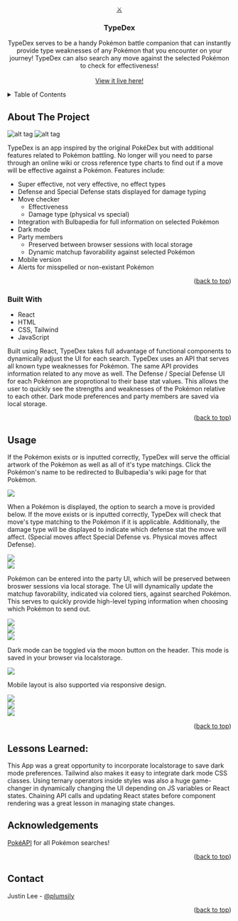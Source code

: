 <a name="readme-top"></a>

<!-- PROJECT LOGO -->
<br />
<div align="center">
  <a href="https://plumsily.github.io/typedex/">⚔️
  </a>
<h3 align="center">TypeDex</h3>

  <p align="center">
    TypeDex serves to be a handy Pokémon battle companion that can instantly provide type weaknesses of any Pokémon that you encounter on your journey! TypeDex can also search any move against the selected Pokémon to check for effectiveness! 
    <br />
    <br />
    <a href="https://plumsily.github.io/typedex/"">View it live here!</a>
  </p>
</div>

<!-- TABLE OF CONTENTS -->
<details>
  <summary>Table of Contents</summary>
  <ol>
    <li>
      <a href="#about-the-project">About The Project</a>
      <ul>
        <li><a href="#built-with">Built with:</a></li>
      </ul>
    </li>
    <li><a href="#usage">Usage</a></li>
    <!-- <li><a href="#roadmap">Roadmap</a></li> -->
    <!-- <li><a href="#optimizations">Optimizations</a></li> -->
    <li><a href="#lessons-learned">Lessons Learned</a></li>
    <li><a href="#acknowledgements">Acknowledgements</a></li>
    <li><a href="#contact">Contact</a></li>
  </ol>
</details>

<!-- ABOUT THE PROJECT -->

## About The Project

![alt tag](./src/Assets/typedex_recording_1.gif)
![alt tag](./src/Assets/typedex_recording_2.gif)

TypeDex is an app inspired by the original PokéDex but with additional features related to Pokémon battling. No longer will you need to parse through an online wiki or cross reference type charts to find out if a move will be effective against a Pokémon. Features include:

- Super effective, not very effective, no effect types
- Defense and Special Defense stats displayed for damage typing
- Move checker
  - Effectiveness
  - Damage type (physical vs special)
- Integration with Bulbapedia for full information on selected Pokémon
- Dark mode
- Party members
  - Preserved between browser sessions with local storage
  - Dynamic matchup favorability against selected Pokémon
- Mobile version
- Alerts for misspelled or non-existant Pokémon

<p align="right">(<a href="#readme-top">back to top</a>)</p>

### Built With

- React
- HTML
- CSS, Tailwind
- JavaScript

Built using React, TypeDex takes full advantage of functional components to dynamically adjust the UI for each search. TypeDex uses an API that serves all known type weaknesses for Pokémon. The same API provides information related to any move as well. The Defense / Special Defense UI for each Pokémon are proprotional to their base stat values. This allows the user to quickly see the strengths and weaknesses of the Pokémon relative to each other. Dark mode preferences and party members are saved via local storage.

<p align="right">(<a href="#readme-top">back to top</a>)</p>

<!-- USAGE EXAMPLES -->

## Usage

If the Pokémon exists or is inputted correctly, TypeDex will serve the official artwork of the Pokémon as well as all of it's type matchings. Click the Pokémon's name to be redirected to Bulbapedia's wiki page for that Pokémon.

<img src="src/Assets/screenshot1.png">
<br>

When a Pokémon is displayed, the option to search a move is provided below. If the move exists or is inputted correctly, TypeDex will check that move's type matching to the Pokémon if it is applicable. Additionally, the damage type will be displayed to indicate which defense stat the move will affect. (Special moves affect Special Defense vs. Physical moves affect Defense).

<img src="src/Assets/screenshot2.png">
<br>
<img src="src/Assets/screenshot2b.png">
<br>

Pokémon can be entered into the party UI, which will be preserved between broswer sessions via local storage. The UI will dynamically update the matchup favorability, indicated via colored tiers, against searched Pokémon. This serves to quickly provide high-level typing information when choosing which Pokémon to send out.

<img src="src/Assets/screenshot4.png">
<br>
<img src="src/Assets/screenshot5.png">
<br>
<img src="src/Assets/screenshot6.png">
<br>

Dark mode can be toggled via the moon button on the header. This mode is saved in your browser via localstorage.

<img src="src/Assets/screenshot3.png">
<br>

Mobile layout is also supported via responsive design.

<img src="src/Assets/screenshot7.png">
<br>
<img src="src/Assets/screenshot8.png">
<br>
<img src="src/Assets/screenshot9.png">
<br>

<p align="right">(<a href="#readme-top">back to top</a>)</p>

<!-- Optimizations

## Optimizations

You don't have to include this section but interviewers *love* that you can not only deliver a final product that looks great but also functions efficiently. Did you write something then refactor it later and the result was 5x faster than the original implementation? Did you cache your assets? Things that you write in this section are **GREAT** to bring up in interviews and you can use this section as reference when studying for technical interviews! -->

<!-- ROADMAP

## Roadmap

- [x] 2022 race schedule info and track layout
  - [x] Background wallpaper shuffling
  - [x] Countdown for next upcoming race
  - [x] Automatic display of next upcoming race info
- [x] History bar to access past races of the season
  - [x] Shuffling button
    - [x] Active by default at end of season to cycle all races
- [ ] Chrome extension store approval
- [ ] 2023 race schedule assets for Firebase

See the [open issues](https://github.com/plumsily/f1-new-tab/issues) for a full list of proposed features (and known issues).

<p align="right">(<a href="#readme-top">back to top</a>)</p> -->

## Lessons Learned:

This App was a great opportunity to incorporate localstorage to save dark mode preferences. Tailwind also makes it easy to integrate dark mode CSS classes. Using ternary operators inside styles was also a huge game-changer in dynamically changing the UI depending on JS variables or React states. Chaining API calls and updating React states before component rendering was a great lesson in managing state changes.

<!-- ACKNOWLEDGEMENTS -->

## Acknowledgements

<a href="https://pokeapi.co/">PokéAPI</a> for all Pokémon searches!

<p align="right">(<a href="#readme-top">back to top</a>)</p>

<!-- CONTACT -->

## Contact

Justin Lee - [@plumsily](https://twitter.com/plumsily)

<!-- Take a look at these couple examples that I have in my own portfolio:

**F1 New Tab:** https://github.com/alecortega/f1-new-tab

**Sculptd:** https://github.com/alecortega/twitter-battle

**Patch Panel:** https://github.com/alecortega/patch-panel -->

<p align="right">(<a href="#readme-top">back to top</a>)</p>
